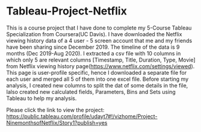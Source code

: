 # Tableau-Project-Netflix

This is a course project that I have done to complete my 5-Course Tableau Specialization from Coursera(UC Davis).
I have downloaded the Netflix viewing history data of a 4 user - 5 screen account that me and my friends have been sharing since December 2019. 
The timeline of the data is 9 months (Dec 2019-Aug 2020).
I  extracted a csv file with 10 columns in which only 5 are relevant columns [Timestamp, Title,	Duration, Type,	Movie] from Netflix viewing history page(https://www.netflix.com/settings/viewed). 
This page is user-profile specific, hence I downloaded a separate file for each user and merged all 5 of them into one excel file.
Before starting my analysis, I created new columns to split the dat of some details in the file, Ialso  created new calculated fields, Parameters, Bins and Sets using Tableau to help my analysis.

Please click the link to view the project: https://public.tableau.com/profile/udayt7#!/vizhome/Project-NinemonthsofNetflix/Story1?publish=yes
